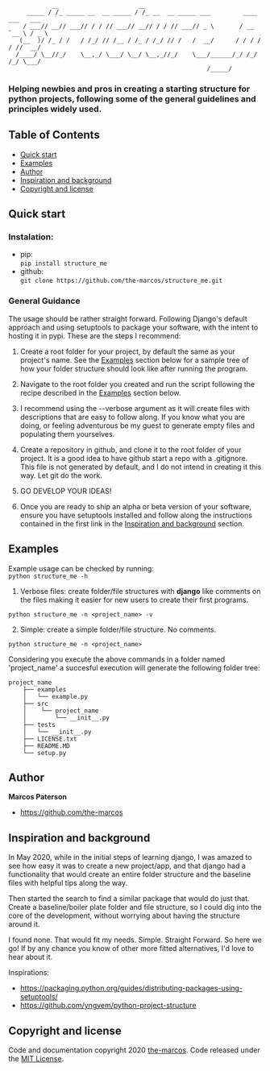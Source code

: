                 __                      __                                          
         _____ / /_ _____ __  __ _____ / /_ __  __ _____ ___         ____ ___   ___ 
        / ___// __// ___// / / // ___// __// / / // ___// _ \       / __ `__ \ / _ \
       (__  )/ /_ / /   / /_/ // /__ / /_ / /_/ // /   /  __/      / / / / / //  __/
      /____/ \__//_/    \__,_/ \___/ \__/ \__,_//_/    \___/______/_/ /_/ /_/ \___/ 
                                                           /_____/                 
### Helping newbies and pros in creating a starting structure for python projects, following some of the general guidelines and principles widely used.  
  

## Table of Contents
- [Quick start](#quick-start)
- [Examples](#examples)
- [Author](#author)
- [Inspiration and background](#inspiration-and-background)
- [Copyright and license](#copyright-and-license)

## Quick start
### Instalation:
- pip:  
    `pip install structure_me`
- github:  
    `git clone https://github.com/the-marcos/structure_me.git`

### General Guidance
The usage should be rather straight forward. Following Django's default approach
and using setuptools to package your software, with the intent to hosting it in
pypi.
These are the steps I recommend:
1. Create a root folder for your project, by default the same as your project's
name. See the [Examples](#examples) section below for a sample tree of how your
folder structure should look like after running the program.

2. Navigate to the root folder you created and run the script following the recipe
described in the [Examples](#examples) section below.

3. I recommend using the --verbose argument as it will create files with descriptions
that are easy to follow along. If you know what you are doing, or feeling adventurous
be my guest to generate empty files and populating them yourselves.

4. Create a repository in github, and clone it to the root folder of your project.
It is a good idea to have github start a repo with a .gitignore. This file is not
generated by default, and I do not intend in creating it this way. Let git do the
work.

5. GO DEVELOP YOUR IDEAS!

6. Once you are ready to ship an alpha or beta version of your software, ensure
you have setuptools installed and follow along the instructions contained in the
first link in the [Inspiration and background](#inspiration-and-background) section.

## Examples
Example usage can be checked by running:  
`python structure_me -h`
  
1. Verbose files: create folder/file structures with **django** like comments
on the files making it easier for new users to create their first programs.
  
`python structure_me -n <project_name> -v`

2. Simple: create a simple folder/file structure. No comments.

`python structure_me -n <project_name>`

Considering you execute the above commands in a folder named 'project_name' a 
succesful execution will generate the following folder tree:  
```
project_name  
    ├── examples  
    │   └── example.py  
    ├── src  
    │    └── project_name  
    │        └── __init__.py  
    ├── tests  
    │   └── __init__.py  
    ├── LICENSE.txt  
    ├── README.MD  
    └── setup.py  
```

## Author

**Marcos Paterson**
- <https://github.com/the-marcos>


## Inspiration and background

In May 2020, while in the initial steps of learning django, I was amazed to
see how easy it was to create a new project/app, and that django had a functionality
that would create an entire folder structure and the baseline files with helpful
tips along the way.

Then started the search to find a similar package that would do just that. Create
a baseline/boiler plate folder and file structure, so I could dig into the core 
of the development, without worrying about having the structure around it.

I found none. That would fit my needs. Simple. Straight Forward. So here we go!
If by any chance you know of other more fitted alternatives, I'd love to hear about it.

Inspirations:
- <https://packaging.python.org/guides/distributing-packages-using-setuptools/>
- <https://github.com/yngvem/python-project-structure>


## Copyright and license

Code and documentation copyright 2020 [the-marcos](https://github.com/the-marcos). 
Code released under the [MIT License](https://github.com/the-marcos/structure_me/blob/master/LICENSE).